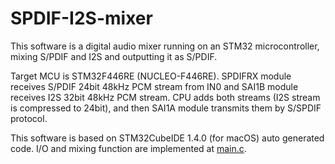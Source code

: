 # SPDIF-I2S-mixer

This software is a digital audio mixer running on an STM32 microcontroller, mixing S/PDIF and I2S and outputting it as S/PDIF.

Target MCU is STM32F446RE (NUCLEO-F446RE).
SPDIFRX module receives S/PDIF 24bit 48kHz PCM stream from IN0 and SAI1B module receives I2S 32bit 48kHz PCM stream.
CPU adds both streams (I2S stream is compressed to 24bit), and then SAI1A module transmits them by S/SPDIF protocol.

This software is based on STM32CubeIDE 1.4.0 (for macOS) auto generated code.
I/O and mixing function are implemented at [main.c](Core/Src/main.c).
